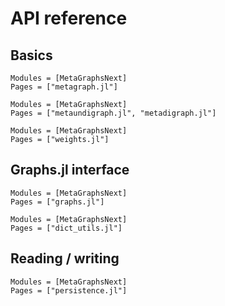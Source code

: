 # API reference

## Basics

```@autodocs
Modules = [MetaGraphsNext]
Pages = ["metagraph.jl"]
```

```@autodocs
Modules = [MetaGraphsNext]
Pages = ["metaundigraph.jl", "metadigraph.jl"]
```

```@autodocs
Modules = [MetaGraphsNext]
Pages = ["weights.jl"]
```

## Graphs.jl interface

```@autodocs
Modules = [MetaGraphsNext]
Pages = ["graphs.jl"]
```

```@autodocs
Modules = [MetaGraphsNext]
Pages = ["dict_utils.jl"]
```

## Reading / writing

```@autodocs
Modules = [MetaGraphsNext]
Pages = ["persistence.jl"]
```